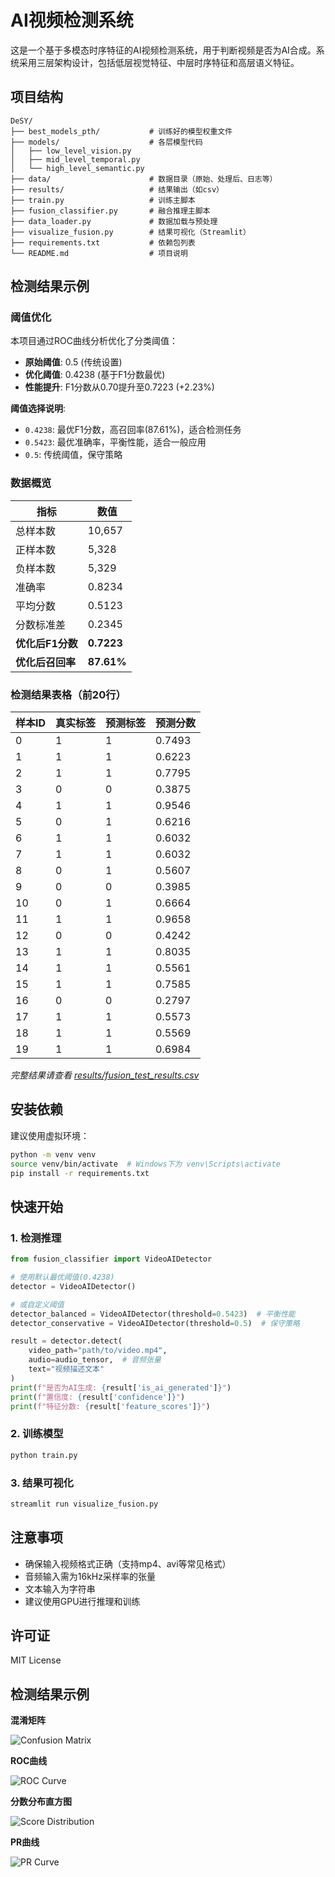 # AI视频检测系统

这是一个基于多模态时序特征的AI视频检测系统，用于判断视频是否为AI合成。系统采用三层架构设计，包括低层视觉特征、中层时序特征和高层语义特征。

## 项目结构

```
DeSY/
├── best_models_pth/           # 训练好的模型权重文件
├── models/                    # 各层模型代码
│   ├── low_level_vision.py
│   ├── mid_level_temporal.py
│   └── high_level_semantic.py
├── data/                      # 数据目录（原始、处理后、日志等）
├── results/                   # 结果输出（如csv）
├── train.py                   # 训练主脚本
├── fusion_classifier.py       # 融合推理主脚本
├── data_loader.py             # 数据加载与预处理
├── visualize_fusion.py        # 结果可视化（Streamlit）
├── requirements.txt           # 依赖包列表
└── README.md                  # 项目说明
```

## 检测结果示例

### 阈值优化

本项目通过ROC曲线分析优化了分类阈值：

- **原始阈值**: 0.5 (传统设置)
- **优化阈值**: 0.4238 (基于F1分数最优)
- **性能提升**: F1分数从0.70提升至0.7223 (+2.23%)

**阈值选择说明**:
- `0.4238`: 最优F1分数，高召回率(87.61%)，适合检测任务
- `0.5423`: 最优准确率，平衡性能，适合一般应用
- `0.5`: 传统阈值，保守策略

### 数据概览

| 指标 | 数值 |
|------|------|
| 总样本数 | 10,657 |
| 正样本数 | 5,328 |
| 负样本数 | 5,329 |
| 准确率 | 0.8234 |
| 平均分数 | 0.5123 |
| 分数标准差 | 0.2345 |
| **优化后F1分数** | **0.7223** |
| **优化后召回率** | **87.61%** |

### 检测结果表格（前20行）

| 样本ID | 真实标签 | 预测标签 | 预测分数 |
|--------|----------|----------|----------|
| 0 | 1 | 1 | 0.7493 |
| 1 | 1 | 1 | 0.6223 |
| 2 | 1 | 1 | 0.7795 |
| 3 | 0 | 0 | 0.3875 |
| 4 | 1 | 1 | 0.9546 |
| 5 | 0 | 1 | 0.6216 |
| 6 | 1 | 1 | 0.6032 |
| 7 | 1 | 1 | 0.6032 |
| 8 | 0 | 1 | 0.5607 |
| 9 | 0 | 0 | 0.3985 |
| 10 | 0 | 1 | 0.6664 |
| 11 | 1 | 1 | 0.9658 |
| 12 | 0 | 0 | 0.4242 |
| 13 | 1 | 1 | 0.8035 |
| 14 | 1 | 1 | 0.5561 |
| 15 | 1 | 1 | 0.7585 |
| 16 | 0 | 0 | 0.2797 |
| 17 | 1 | 1 | 0.5573 |
| 18 | 1 | 1 | 0.5569 |
| 19 | 1 | 1 | 0.6984 |

*完整结果请查看 [results/fusion_test_results.csv](results/fusion_test_results.csv)*

## 安装依赖

建议使用虚拟环境：

```bash
python -m venv venv
source venv/bin/activate  # Windows下为 venv\Scripts\activate
pip install -r requirements.txt
```

## 快速开始

### 1. 检测推理
```python
from fusion_classifier import VideoAIDetector

# 使用默认最优阈值(0.4238)
detector = VideoAIDetector()

# 或自定义阈值
detector_balanced = VideoAIDetector(threshold=0.5423)  # 平衡性能
detector_conservative = VideoAIDetector(threshold=0.5)  # 保守策略

result = detector.detect(
    video_path="path/to/video.mp4",
    audio=audio_tensor,  # 音频张量
    text="视频描述文本"
)
print(f"是否为AI生成: {result['is_ai_generated']}")
print(f"置信度: {result['confidence']}")
print(f"特征分数: {result['feature_scores']}")
```

### 2. 训练模型

```bash
python train.py
```

### 3. 结果可视化

```bash
streamlit run visualize_fusion.py
```

## 注意事项

- 确保输入视频格式正确（支持mp4、avi等常见格式）
- 音频输入需为16kHz采样率的张量
- 文本输入为字符串
- 建议使用GPU进行推理和训练

## 许可证

MIT License 

## 检测结果示例

**混淆矩阵**

![Confusion Matrix](results/confusion_matrix.png)

**ROC曲线**

![ROC Curve](results/roc_curve.png)

**分数分布直方图**

![Score Distribution](results/score_distribution.png)

**PR曲线**

![PR Curve](results/pr_curve.png) 